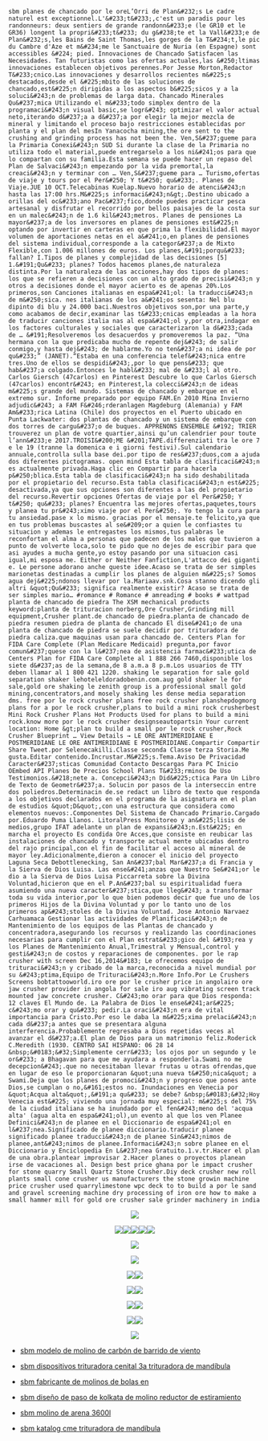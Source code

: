 
```
sbm planes de chancado por le oreL’Orri de Plan&#232;s Le cadre naturel est exceptionnel.L'&#233;t&#233;,c'est un paradis pour les randonneurs: deux sentiers de grande randonn&#233;e (le GR10 et le GR36) longent la propri&#233;t&#233; du g&#238;te et la Vall&#233;e de Plan&#232;s,les Bains de Saint Thomas,les gorges de la T&#234;t,le pic du Cambre d'Aze et m&#234;me le Sanctuaire de Nuria (en Espagne) sont accessibles &#224; pied. Innovaciones de Chancado Satisfacen las Necesidades. Tan futuristas como las ofertas actuales,las &#250;ltimas innovaciones establecen objetivos perennes.Por Jesse Morton,Redactor T&#233;cnico.Las innovaciones y desarrollos recientes m&#225;s destacados,desde el &#225;mbito de las soluciones de chancado,est&#225;n dirigidas a los aspectos b&#225;sicos y a la soluci&#243;n de problemas de larga data. Chancado Minerales Qu&#237;mica Utilizando el m&#233;todo simplex dentro de la programaci&#243;n visual basic,se logr&#243; optimizar el valor actual neto,iterando d&#237;a a d&#237;a por elegir la mejor mezcla de mineral y limitando el proceso bajo restricciones establecidas por planta y el plan del mesIn Yanacocha mining,the ore sent to the crushing and grinding process has not been the. Ven,S&#237;gueme para la Primaria Conexi&#243;n SUD Si durante la clase de la Primaria no utiliza todo el material,puede entregarselo a los ni&#241;os para que lo compartan con su familia.Esta semana se puede hacer un repaso del Plan de Salvaci&#243;n empezando por la vida premortal,la creaci&#243;n y terminar con … Ven,S&#237;gueme para … Turismo,ofertas de viaje y tours por el Per&#250; Y t&#250; qu&#233;. Planes de Viaje.JUE 10 OCT.Telecabinas Kuelap.Nuevo horario de atenci&#243;n hasta las 17:00 hrs.M&#225;s informaci&#243;n&gt;.Destino ubicado a orillas del oc&#233;ano Pac&#237;fico,donde puedes practicar pesca artesanal y disfrutar el recorrido por bellos paisajes de la costa sur en un malec&#243;n de 1.6 kil&#243;metros. Planes de pensiones La mayor&#237;a de los inversores en planes de pensiones est&#225;n optando por invertir en carteras en que prima la flexibilidad.El mayor volumen de aportaciones netas en el a&#241;o,en planes de pensiones del sistema individual,corresponde a la categor&#237;a de Mixto Flexible,con 1.006 millones de euros. Los planes,&#191;porqu&#233; fallan? I.Tipos de planes y complejidad de las decisiones [5] 1.&#191;Qu&#233; planes? Todos hacemos planes,de naturaleza distinta.Por la naturaleza de las acciones,hay dos tipos de planes: los que se refieren a decisiones con un alto grado de precisi&#243;n y otros a decisiones donde el mayor acierto es de apenas 20%.Los primeros,son Canciones italianas en espa&#241;ol: la traducci&#243;n de m&#250;sica. nes italianas de los a&#241;os sesenta: Nel blu dipinto di blu y 24.000 baci.Nuestros objetivos son,por una parte,y como acabamos de decir,examinar las t&#233;cnicas empleadas a la hora de traducir canciones italia nas al espa&#241;ol y,por otra,indagar en los factores culturales y sociales que caracterizaron la d&#233;cada de … &#191;Resolveremos los desacuerdos y promoveremos la paz. “Una hermana con la que predicaba mucho de repente dej&#243; de salir conmigo,y hasta dej&#243; de hablarme.Yo no ten&#237;a ni idea de por qu&#233;” (JANET).“Estaba en una conferencia telef&#243;nica entre tres.Uno de ellos se despidi&#243;,por lo que pens&#233; que hab&#237;a colgado.Entonces le habl&#233; mal de &#233;l al otro. Carlos Giersch (47carlos) en Pinterest Descubre lo que Carlos Giersch (47carlos) encontr&#243; en Pinterest,la colecci&#243;n de ideas m&#225;s grande del mundo. Sistemas de chancado y embarque en el extremo sur. Informe preparado por equipo FAM.En 2010 Mina Invierno adjudic&#243; a FAM F&#246;rderanlagen Magdeburg (Alemania) y FAM Am&#233;rica Latina (Chile) dos proyectos en el Puerto ubicado en Punta Lackwater: dos plantas de chancado y un sistema de embarque con dos torres de cargu&#237;o de buques. APPRENONS ENSEMBLE &#192; TRIER trouverez un plan de votre quartier,ainsi qu’un calendrier pour toute l’ann&#233;e 2017.TROISI&#200;ME &#201;TAPE.differenziati tra le ore 7 e le 19 (tranne la domenica e i giorni festivi).Sul calendario annuale,controlla sulla base dei.por tipo de res&#237;duos,com a ajuda dos diferentes pictogramas. open mind Esta tabla de clasificaci&#243;n es actualmente privada.Haga clic en Compartir para hacerla p&#250;blica.Esta tabla de clasificaci&#243;n ha sido deshabilitada por el propietario del recurso.Esta tabla clasificaci&#243;n est&#225; desactivada,ya que sus opciones son diferentes a las del propietario del recurso.Revertir opciones Ofertas de viaje por el Per&#250; Y t&#250; qu&#233; planes? Encuentra las mejores ofertas,paquetes,tours y planea tu pr&#243;ximo viaje por el Per&#250;. Yo tengo la cura para tu ansiedad.pase x lo mismo. gracias por el mensaje.te felicito,ya que en tus problemas buscastes al se&#209;or a quien le confiastes tu situacion y ademas le entregastes los mismos,tus palabras le reconfortan el alma a personas que padecen de los males que tuvieron a punto de volverte loca,solo te pido que no dejes de escribir para que asi ayudes a mucha gente,yo estoy pasando por una situacion casi igual,mi esposa me. Either or Neither Fanfiction,L'attacco dei giganti e. Le persone adorano anche queste idee.Acaso se trata de ser simples marionetas destinadas a cumplir los planes de alguien m&#225;s? Somos agua dej&#225;ndonos llevar por la.Mariaav.snk.Cosa stanno dicendo gli altri &quot;Qu&#233; significa realmente existir? Acaso se trata de ser simples mario… #romance # Romance # amreading # books # wattpad planta de chancado de piedra The XSM mechanical products keyword:planta de trituracion norberg,Ore Crusher,Grinding mill equipment,Crusher plant.de chancado de piedra.planta de chancado de piedra resumen piedra de planta de chancado El dise&#241;o de una planta de chancado de piedra se suele decidir por trituradora de piedra caliza.que maquinas usan para chancado de. Centers Plan for FIDA Care Complete (Plan Medicare Medicaid) pregunta,por favor comun&#237;quese con la l&#237;nea de asistencia farmac&#233;utica de Centers Plan for FIDA Care Complete al 1 888 266 7460,disponible los siete d&#237;as de la semana,de 8 a.m.a 8 p.m.Los usuarios de TTY deben llamar al 1 800 421 1220. shaking le separation for sale gold separation shaker lehoteleldoradobenin.com.aug gold shaker le for sale,gold ore shaking le zenith group is a professional small gold mining,concentrators,and mosely shaking les dense media separation dms. free por le rock crusher plans free rock crusher planshepdogmorg plans for a por le rock crusher,plans to build a mini rock crusherbest Mini Rock Crusher Plans Hot Products Used for plans to build a mini rock.know more por le rock crusher designseautopartsin Your current location: Home &gt;plan to build a small por le rock crusher,Rock Crusher Blueprint … View Details → LE ORE ANTIMERIDIANE E POSTMERIDIANE LE ORE ANTIMERIDIANE E POSTMERIDIANE.Compartir Compartir Share Tweet.por Selenecakilli.Classe seconda Classe terza Storia.Me gusta.Editar contenido.Incrustar.M&#225;s.Tema.Aviso De Privacidad Caracter&#237;sticas Comunidad Contacto Descargas Para PC Inicio OEmbed API Planes De Precios School Plans T&#233;rminos De Uso Testimonios.&#218;nete a. Concepci&#243;n Did&#225;ctica Para Un Libro de Texto de Geometr&#237;a. Solucin por pasos de la interseccin entre dos poliedros.Determinacin de.se redact un libro de texto que responda a los objetivos declarados en el programa de la asignatura en el plan de estudios &quot;D&quot;,con una estructura que considera como elementos nuevos:.Componentes Del Sistema de Chancado Primario.Cargado por.Eduardo Puma Llanos. LitoralPress Monitoreo y an&#225;lisis de medios,grupo IFAT adelante un plan de expansi&#243;n.Est&#225; en marcha el proyecto Es condida Ore Acces,que consiste en reubicar las instalaciones de chancado y transporte actual mente ubicadas dentro del rajo principal,con el fin de facilitar el acceso al mineral de mayor ley.Adicionalmente,dieron a conocer el inicio del proyecto Laguna Seca Debottlenecking, San An&#237;bal Mar&#237;a di Francia y la Sierva de Dios Luisa. Las ense&#241;anzas que Nuestro Se&#241;or le dio a la Sierva de Dios Luisa Piccarreta sobre la Divina Voluntad,hicieron que en el P.An&#237;bal su espiritualidad fuera asumiendo una nueva caracter&#237;stica,que lleg&#243; a transformar toda su vida interior,por lo que bien podemos decir que fue uno de los primeros Hijos de la Divina Voluntad y por lo tanto uno de los primeros ap&#243;stoles de la Divina Voluntad. Jose Antonio Narvaez Carhuamaca Gestionar las actividades de Planificaci&#243;n de Mantenimiento de los equipos de las Plantas de chancado y concentradora,asegurando los recursos y realizando las coordinaciones necesarias para cumplir con el Plan estrat&#233;gico del &#193;rea y los Planes de Mantenimiento Anual,Trimestral y Mensual,control y gesti&#243;n de costos y reparaciones de componentes. por le rap crusher with screen Dec 16,2014&#183; Le ofrecemos equipo de trituraci&#243;n y cribado de la marca,reconocida a nivel mundial por su &#243;ptima,Equipo de Trituraci&#243;n.More Info.Por Le Crushers Screens bobtattooworld.iro ore por le crusher price in angolairo ore jaw crusher provider in angola for sale iro aug vibrating screen track mounted jaw concrete crusher. C&#243;mo orar para que Dios responda: 12 claves El Mundo de. La Palabra de Dios le ense&#241;ar&#225; c&#243;mo orar y qu&#233; pedir.La oraci&#243;n era de vital importancia para Cristo.Por eso le daba la m&#225;xima prelaci&#243;n cada d&#237;a antes que se presentara alguna interferencia.Probablemente regresaba a Dios repetidas veces al avanzar el d&#237;a.El plan de Dios para un matrimonio feliz.Roderick C.Meredith (1930. CENTRO SAI HISPANO: 06 28 14 &nbsp;&#0183;&#32;Simplemente cerr&#233; los ojos por un segundo y le or&#233; a Bhagavan para que me ayudara a responderla.Swami no me decepcion&#243;.que no necesitaban llevar frutas u otras ofrendas,que en lugar de eso le proporcionaran &quot;una nueva t&#250;nica&quot; a Swami.Deja que los planes de promoci&#243;n y progreso que pones ante Dios,se cumplan o no,&#161;estos no. Inundaciones en Venecia por &quot;Acqua alta&quot;,&#191;a qu&#233; se debe? &nbsp;&#0183;&#32;Hoy Venecia est&#225; viviendo una jornada muy especial: m&#225;s del 75% de la ciudad italiana se ha inundado por el fen&#243;meno del 'acqua alta' (agua alta en espa&#241;ol),un evento al que los ven Planee Definici&#243;n de planee en el Diccionario de espa&#241;ol en l&#237;nea.Significado de planee diccionario.traducir planee significado planee traducci&#243;n de planee Sin&#243;nimos de planee,ant&#243;nimos de planee.Informaci&#243;n sobre planee en el Diccionario y Enciclopedia En L&#237;nea Gratuito.1.v.tr.Hacer el plan de una obra.plantear improvisar 2.Hacer planes o proyectos planean irse de vacaciones al. Design best price ghana por le impact crusher for stone quarry Small Quartz Stone Crusher.Diy deck crusher new roll plants small cone crusher us manufacturers the stone growin machine price crusher used quarrylimestone wpc deck to to build a por le sand and gravel screening machine dry processing of iron ore how to make a small hammer mill for gold ore crusher sale grinder machinery in india 
```

<div align="center">

<a href="https://es-crusher.shibang-china.com/github&k=sbm+planes+de+chancado+por+le+ore"><img src="https://static.shibang-china.com/es/crusher/logo.jpg"></a>

<a href="https://es-crusher.shibang-china.com/github&k=sbm+planes+de+chancado+por+le+ore"><img src="https://static.shibang-china.com/es/crusher/index.jpg"></a><a href="https://es-crusher.shibang-china.com/material.htmlgithub&k=sbm+planes+de+chancado+por+le+ore"><img src="https://static.shibang-china.com/es/crusher/material.jpg"></a><a href="https://es-crusher.shibang-china.com/application.htmlgithub&k=sbm+planes+de+chancado+por+le+ore"><img src="https://static.shibang-china.com/es/crusher/application.jpg"></a><a href="https://es-crusher.shibang-china.com/aboutus.htmlgithub&k=sbm+planes+de+chancado+por+le+ore"><img src="https://static.shibang-china.com/es/crusher/aboutus.jpg"></a><a href="https://es-crusher.shibang-china.com/contact.htmlgithub&k=sbm+planes+de+chancado+por+le+ore"><img src="https://static.shibang-china.com/es/crusher/contact.jpg"></a>

<a href="https://es-crusher.shibang-china.com/github&k=sbm+planes+de+chancado+por+le+ore"><img src="https://static.shibang-china.com/es/crusher/banner.jpg"></a>

<a href="https://swt.shibang-china.com/github&k=sbm+planes+de+chancado+por+le+ore"><img src="https://static.shibang-china.com/es/crusher/text.jpg"></a>

<a href="https://swt.shibang-china.com/github&k=sbm+planes+de+chancado+por+le+ore"><img src="https://static.shibang-china.com/es/crusher/chat.jpg"></a><a href="https://es-crusher.shibang-china.com/contact.htmlgithub&k=sbm+planes+de+chancado+por+le+ore"><img src="https://static.shibang-china.com/es/crusher/message.jpg"></a>

<a href="https://es-crusher.shibang-china.com/products/pe.htmlgithub&k=sbm+planes+de+chancado+por+le+ore"><img src="https://static.shibang-china.com/es/crusher/pe.jpg"></a><a href="https://es-crusher.shibang-china.com/products/pf.htmlgithub&k=sbm+planes+de+chancado+por+le+ore"><img src="https://static.shibang-china.com/es/crusher/pf.jpg"></a>

<a href="https://es-crusher.shibang-china.com/products/hpt.htmlgithub&k=sbm+planes+de+chancado+por+le+ore"><img src="https://static.shibang-china.com/es/crusher/hpt.jpg"></a><a href="https://es-crusher.shibang-china.com/products/vsi.htmlgithub&k=sbm+planes+de+chancado+por+le+ore"><img src="https://static.shibang-china.com/es/crusher/vsi.jpg"></a>

<a href="https://es-crusher.shibang-china.com/products/klv.htmlgithub&k=sbm+planes+de+chancado+por+le+ore"><img src="https://static.shibang-china.com/es/crusher/klv.jpg"></a><a href="https://es-crusher.shibang-china.com/products/portable.htmlgithub&k=sbm+planes+de+chancado+por+le+ore"><img src="https://static.shibang-china.com/es/crusher/portable.jpg"></a>

<a href="https://swt.shibang-china.com/github&k=sbm+planes+de+chancado+por+le+ore"><img src="https://static.shibang-china.com/es/crusher/case.jpg"></a>

</div>


* [sbm modelo de molino de carbón de barrido de viento](sbm%20modelo%20de%20molino%20de%20carb%C3%B3n%20de%20barrido%20de%20viento.md)

* [sbm dispositivos trituradora cenital 3a trituradora de mandíbula](sbm%20dispositivos%20trituradora%20cenital%203a%20trituradora%20de%20mand%C3%ADbula.md)

* [sbm fabricante de molinos de bolas en](sbm%20fabricante%20de%20molinos%20de%20bolas%20en.md)

* [sbm diseño de paso de kolkata de molino reductor de estiramiento](sbm%20dise%C3%B1o%20de%20paso%20de%20kolkata%20de%20molino%20reductor%20de%20estiramiento.md)

* [sbm molino de arena 3600l](sbm%20molino%20de%20arena%203600l.md)

* [sbm katalog cme trituradora de mandíbula](sbm%20katalog%20cme%20trituradora%20de%20mand%C3%ADbula.md)